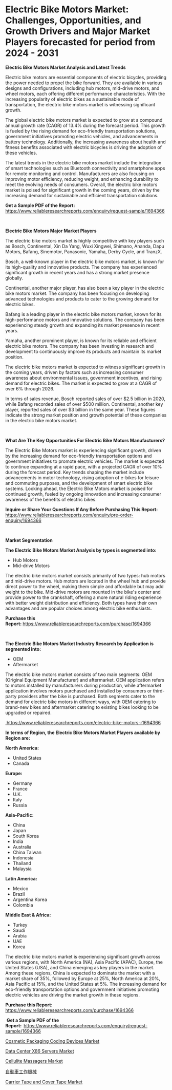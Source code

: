 <p><h1>Electric Bike Motors Market: Challenges, Opportunities, and Growth Drivers and Major Market Players forecasted for period from 2024 - 2031</h1></p><p><strong>Electric Bike Motors Market Analysis and Latest Trends</strong></p>
<p><p>Electric bike motors are essential components of electric bicycles, providing the power needed to propel the bike forward. They are available in various designs and configurations, including hub motors, mid-drive motors, and wheel motors, each offering different performance characteristics. With the increasing popularity of electric bikes as a sustainable mode of transportation, the electric bike motors market is witnessing significant growth.</p><p>The global electric bike motors market is expected to grow at a compound annual growth rate (CAGR) of 13.4% during the forecast period. This growth is fueled by the rising demand for eco-friendly transportation solutions, government initiatives promoting electric vehicles, and advancements in battery technology. Additionally, the increasing awareness about health and fitness benefits associated with electric bicycles is driving the adoption of these vehicles.</p><p>The latest trends in the electric bike motors market include the integration of smart technologies such as Bluetooth connectivity and smartphone apps for remote monitoring and control. Manufacturers are also focusing on improving motor efficiency, reducing weight, and enhancing durability to meet the evolving needs of consumers. Overall, the electric bike motors market is poised for significant growth in the coming years, driven by the increasing demand for sustainable and efficient transportation solutions.</p></p>
<p><strong>Get a Sample PDF of the Report:&nbsp;</strong> <a href="https://www.reliableresearchreports.com/enquiry/request-sample/1694366">https://www.reliableresearchreports.com/enquiry/request-sample/1694366</a></p>
<p>&nbsp;</p>
<p><strong>Electric Bike Motors Major Market Players</strong></p>
<p><p>The electric bike motors market is highly competitive with key players such as Bosch, Continental, Xin Da Yang, Wuxi Xingwei, Shimano, Ananda, Dapu Motors, Bafang, Sinemotor, Panasonic, Yamaha, Derby Cycle, and TranzX. </p><p>Bosch, a well-known player in the electric bike motors market, is known for its high-quality and innovative products. The company has experienced significant growth in recent years and has a strong market presence globally. </p><p>Continental, another major player, has also been a key player in the electric bike motors market. The company has been focusing on developing advanced technologies and products to cater to the growing demand for electric bikes.</p><p>Bafang is a leading player in the electric bike motors market, known for its high-performance motors and innovative solutions. The company has been experiencing steady growth and expanding its market presence in recent years.</p><p>Yamaha, another prominent player, is known for its reliable and efficient electric bike motors. The company has been investing in research and development to continuously improve its products and maintain its market position.</p><p>The electric bike motors market is expected to witness significant growth in the coming years, driven by factors such as increasing consumer awareness about environmental issues, government incentives, and rising demand for electric bikes. The market is expected to grow at a CAGR of over 6% through 2026.</p><p>In terms of sales revenue, Bosch reported sales of over $2.5 billion in 2020, while Bafang recorded sales of over $500 million. Continental, another key player, reported sales of over $3 billion in the same year. These figures indicate the strong market position and growth potential of these companies in the electric bike motors market.</p></p>
<p>&nbsp;</p>
<p><strong>What Are The Key Opportunities For Electric Bike Motors Manufacturers?</strong></p>
<p><p>The Electric Bike Motors market is experiencing significant growth, driven by the increasing demand for eco-friendly transportation options and government initiatives to promote electric vehicles. The market is expected to continue expanding at a rapid pace, with a projected CAGR of over 10% during the forecast period. Key trends shaping the market include advancements in motor technology, rising adoption of e-bikes for leisure and commuting purposes, and the development of smart electric bike systems. Looking ahead, the Electric Bike Motors market is poised for continued growth, fueled by ongoing innovation and increasing consumer awareness of the benefits of electric bikes.</p></p>
<p><strong>Inquire or Share Your Questions If Any Before Purchasing This Report:</strong> <a href="https://www.reliableresearchreports.com/enquiry/pre-order-enquiry/1694366">https://www.reliableresearchreports.com/enquiry/pre-order-enquiry/1694366</a></p>
<p>&nbsp;</p>
<p><strong>Market Segmentation</strong></p>
<p><strong>The Electric Bike Motors Market Analysis by types is segmented into:</strong></p>
<p><ul><li>Hub Motors</li><li>Mid-drive Motors</li></ul></p>
<p><p>The electric bike motors market consists primarily of two types: hub motors and mid-drive motors. Hub motors are located in the wheel hub and provide direct power to the wheel, making them simple and affordable but may add weight to the bike. Mid-drive motors are mounted in the bike's center and provide power to the crankshaft, offering a more natural riding experience with better weight distribution and efficiency. Both types have their own advantages and are popular choices among electric bike enthusiasts.</p></p>
<p><strong>Purchase this Report:&nbsp;</strong><a href="https://www.reliableresearchreports.com/purchase/1694366">https://www.reliableresearchreports.com/purchase/1694366</a></p>
<p>&nbsp;</p>
<p><strong>The Electric Bike Motors Market Industry Research by Application is segmented into:</strong></p>
<p><ul><li>OEM</li><li>Aftermarket</li></ul></p>
<p><p>The electric bike motors market consists of two main segments: OEM (Original Equipment Manufacturer) and aftermarket. OEM application refers to motors installed by manufacturers during production, while aftermarket application involves motors purchased and installed by consumers or third-party providers after the bike is purchased. Both segments cater to the demand for electric bike motors in different ways, with OEM catering to brand-new bikes and aftermarket catering to existing bikes looking to be upgraded or repaired.</p></p>
<p><a href="https://www.reliableresearchreports.com/electric-bike-motors-r1694366">&nbsp;https://www.reliableresearchreports.com/electric-bike-motors-r1694366</a></p>
<p><strong>In terms of Region, the Electric Bike Motors Market Players available by Region are:</strong></p>
<p>
    <p> <strong> North America: </strong>
        <ul>
            <li>United States</li>
            <li>Canada</li>
        </ul>
        </p> 
    <p> <strong> Europe: </strong>
        <ul>
            <li>Germany</li>
            <li>France</li>
            <li>U.K.</li>
            <li>Italy</li>
            <li>Russia</li>
        </ul>
        </p> 
    <p> <strong> Asia-Pacific: </strong>
        <ul>
            <li>China</li>
            <li>Japan</li>
            <li>South Korea</li>
            <li>India</li>
            <li>Australia</li>
            <li>China Taiwan</li>
            <li>Indonesia</li>
            <li>Thailand</li>
            <li>Malaysia</li>
        </ul>
        </p> 
    <p> <strong> Latin America: </strong>
        <ul>
            <li>Mexico</li>
            <li>Brazil</li>
            <li>Argentina Korea</li>
            <li>Colombia</li>
        </ul>
        </p> 
    <p> <strong> Middle East & Africa: </strong>
        <ul>
            <li>Turkey</li>
            <li>Saudi</li>
            <li>Arabia</li>
            <li>UAE</li>
            <li>Korea</li>
        </ul>
    </p>
    </p>
<p><p>The electric bike motors market is experiencing significant growth across various regions, with North America (NA), Asia Pacific (APAC), Europe, the United States (USA), and China emerging as key players in the market. Among these regions, China is expected to dominate the market with a market share of 35%, followed by Europe at 25%, North America at 20%, Asia Pacific at 15%, and the United States at 5%. The increasing demand for eco-friendly transportation options and government initiatives promoting electric vehicles are driving the market growth in these regions.</p></p>
<p><strong>Purchase this Report: </strong><a href="https://www.reliableresearchreports.com/purchase/1694366">https://www.reliableresearchreports.com/purchase/1694366</a></p>
<p>&nbsp;<strong>Get a Sample PDF of the Report:&nbsp;&nbsp;</strong><a href="https://www.reliableresearchreports.com/enquiry/request-sample/1694366">https://www.reliableresearchreports.com/enquiry/request-sample/1694366</a></p>
<p><strong></strong></p>
<p><p><a href="https://github.com/rahu1506/Market-Research-Report-List-4/blob/main/cosmetic-packaging-coding-devices-market.md">Cosmetic Packaging Coding Devices Market</a></p><p><a href="https://issuu.com/reportprime-2/docs/data-center-x86-servers-market-size-2030.pptx">Data Center X86 Servers Market</a></p><p><a href="https://github.com/FassouRP/Market-Research-Report-List-4/blob/main/cellulite-massagers-market.md">Cellulite Massagers Market</a></p><p><a href="https://github.com/avwofrml53535/Market-Research-Report-List-2/blob/main/6536344102879.md">自動車工作機械</a></p><p><a href="https://issuu.com/reportprime-2/docs/carrier-tape-and-cover-tape-market-size-2030.pptx">Carrier Tape and Cover Tape Market</a></p></p>
